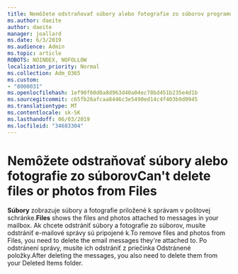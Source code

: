 ```yaml
---
title: Nemôžete odstraňovať súbory alebo fotografie zo súborov programu Outlook na webe
ms.author: daeite
author: daeite
manager: joallard
ms.date: 6/3/2019
ms.audience: Admin
ms.topic: article
ROBOTS: NOINDEX, NOFOLLOW
localization_priority: Normal
ms.collection: Adm_O365
ms.custom:
- "8000031"
ms.openlocfilehash: 1ef90f60d0a8d963d40a04ec78bd451b235e4d1b
ms.sourcegitcommit: c65fb26afcaa8446c3e5490ed14c4f403b9d0945
ms.translationtype: MT
ms.contentlocale: sk-SK
ms.lasthandoff: 06/03/2019
ms.locfileid: "34683304"
---
```

# <a name="cant-delete-files-or-photos-from-files"></a><span data-ttu-id="20795-102">Nemôžete odstraňovať súbory alebo fotografie zo súborov</span><span class="sxs-lookup"><span data-stu-id="20795-102">Can't delete files or photos from Files</span></span>

<span data-ttu-id="20795-103">**Súbory** zobrazuje súbory a fotografie priložené k správam v poštovej schránke.</span><span class="sxs-lookup"><span data-stu-id="20795-103">**Files** shows the files and photos attached to messages in your mailbox.</span></span> <span data-ttu-id="20795-104">Ak chcete odstrániť súbory a fotografie zo súborov, musíte odstrániť e-mailové správy sú pripojené k.</span><span class="sxs-lookup"><span data-stu-id="20795-104">To remove files and photos from Files, you need to delete the email messages they're attached to.</span></span> <span data-ttu-id="20795-105">Po odstránení správy, musíte ich odstrániť z priečinka Odstránené položky.</span><span class="sxs-lookup"><span data-stu-id="20795-105">After deleting the messages, you also need to delete them from your Deleted Items folder.</span></span>